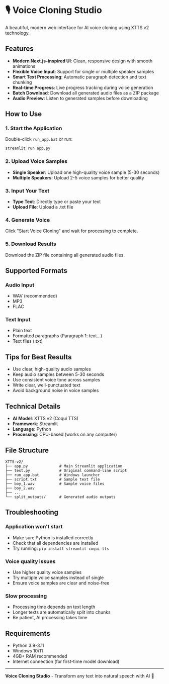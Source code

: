 # 🎙️ Voice Cloning Studio

A beautiful, modern web interface for AI voice cloning using XTTS v2 technology.

## Features

- **Modern Next.js-inspired UI**: Clean, responsive design with smooth animations
- **Flexible Voice Input**: Support for single or multiple speaker samples
- **Smart Text Processing**: Automatic paragraph detection and text chunking
- **Real-time Progress**: Live progress tracking during voice generation
- **Batch Download**: Download all generated audio files as a ZIP package
- **Audio Preview**: Listen to generated samples before downloading

## How to Use

### 1. Start the Application
Double-click `run_app.bat` or run:
```bash
streamlit run app.py
```

### 2. Upload Voice Samples
- **Single Speaker**: Upload one high-quality voice sample (5-30 seconds)
- **Multiple Speakers**: Upload 2-5 voice samples for better quality

### 3. Input Your Text
- **Type Text**: Directly type or paste your text
- **Upload File**: Upload a .txt file

### 4. Generate Voice
Click "Start Voice Cloning" and wait for processing to complete.

### 5. Download Results
Download the ZIP file containing all generated audio files.

## Supported Formats

### Audio Input
- WAV (recommended)
- MP3
- FLAC

### Text Input
- Plain text
- Formatted paragraphs (Paragraph 1: text...)
- Text files (.txt)

## Tips for Best Results

- Use clear, high-quality audio samples
- Keep audio samples between 5-30 seconds
- Use consistent voice tone across samples
- Write clear, well-punctuated text
- Avoid background noise in voice samples

## Technical Details

- **AI Model**: XTTS v2 (Coqui TTS)
- **Framework**: Streamlit
- **Language**: Python
- **Processing**: CPU-based (works on any computer)

## File Structure

```
XTTS-v2/
├── app.py              # Main Streamlit application
├── test.py             # Original command-line script
├── run_app.bat         # Windows launcher
├── script.txt          # Sample text file
├── boy_1.wav           # Sample voice files
├── boy_2.wav
├── ...
└── split_outputs/      # Generated audio outputs
```

## Troubleshooting

### Application won't start
- Make sure Python is installed correctly
- Check that all dependencies are installed
- Try running: `pip install streamlit coqui-tts`

### Voice quality issues
- Use higher quality voice samples
- Try multiple voice samples instead of single
- Ensure voice samples are clear and noise-free

### Slow processing
- Processing time depends on text length
- Longer texts are automatically split into chunks
- Be patient, AI processing takes time

## Requirements

- Python 3.9-3.11
- Windows 10/11
- 4GB+ RAM recommended
- Internet connection (for first-time model download)

---

**Voice Cloning Studio** - Transform any text into natural speech with AI 🚀
